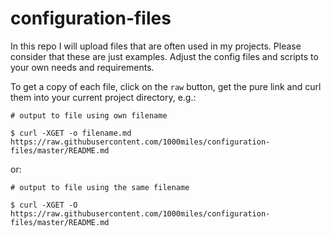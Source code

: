# configuration-files

In this repo I will upload files that are often used in my projects. Please consider that these are just examples. Adjust the config files and scripts to your own needs and requirements.

To get a copy of each file, click on the `raw` button,  get the pure link and curl them into your current project directory, e.g.:

```
# output to file using own filename

$ curl -XGET -o filename.md https://raw.githubusercontent.com/1000miles/configuration-files/master/README.md
```

or:
```
# output to file using the same filename

$ curl -XGET -O https://raw.githubusercontent.com/1000miles/configuration-files/master/README.md
```
